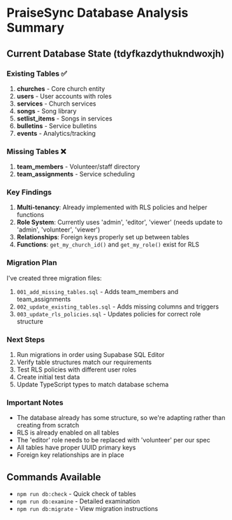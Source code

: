 # PraiseSync Database Analysis Summary

## Current Database State (tdyfkazdythukndwoxjh)

### Existing Tables ✅
1. **churches** - Core church entity
2. **users** - User accounts with roles
3. **services** - Church services
4. **songs** - Song library
5. **setlist_items** - Songs in services
6. **bulletins** - Service bulletins
7. **events** - Analytics/tracking

### Missing Tables ❌
1. **team_members** - Volunteer/staff directory
2. **team_assignments** - Service scheduling

### Key Findings
1. **Multi-tenancy**: Already implemented with RLS policies and helper functions
2. **Role System**: Currently uses 'admin', 'editor', 'viewer' (needs update to 'admin', 'volunteer', 'viewer')
3. **Relationships**: Foreign keys properly set up between tables
4. **Functions**: `get_my_church_id()` and `get_my_role()` exist for RLS

### Migration Plan
I've created three migration files:
1. `001_add_missing_tables.sql` - Adds team_members and team_assignments
2. `002_update_existing_tables.sql` - Adds missing columns and triggers
3. `003_update_rls_policies.sql` - Updates policies for correct role structure

### Next Steps
1. Run migrations in order using Supabase SQL Editor
2. Verify table structures match our requirements
3. Test RLS policies with different user roles
4. Create initial test data
5. Update TypeScript types to match database schema

### Important Notes
- The database already has some structure, so we're adapting rather than creating from scratch
- RLS is already enabled on all tables
- The 'editor' role needs to be replaced with 'volunteer' per our spec
- All tables have proper UUID primary keys
- Foreign key relationships are in place

## Commands Available
- `npm run db:check` - Quick check of tables
- `npm run db:examine` - Detailed examination
- `npm run db:migrate` - View migration instructions
